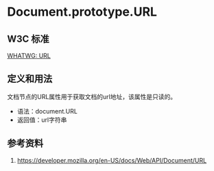 # Document.prototype.URL

## W3C 标准
[WHATWG: URL](https://dom.spec.whatwg.org/#dom-document-url)

## 定义和用法
文档节点的URL属性用于获取文档的url地址，该属性是只读的。

- 语法：document.URL
- 返回值：url字符串

## 参考资料
1. https://developer.mozilla.org/en-US/docs/Web/API/Document/URL